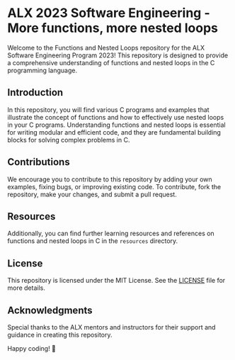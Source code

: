 # ALX 2023 Software Engineering - More functions, more nested loops

Welcome to the Functions and Nested Loops repository for the ALX Software Engineering Program 2023! This repository is designed to provide a comprehensive understanding of functions and nested loops in the C programming language.

## Introduction

In this repository, you will find various C programs and examples that illustrate the concept of functions and how to effectively use nested loops in your C programs. Understanding functions and nested loops is essential for writing modular and efficient code, and they are fundamental building blocks for solving complex problems in C.

## Contributions

We encourage you to contribute to this repository by adding your own examples, fixing bugs, or improving existing code. To contribute, fork the repository, make your changes, and submit a pull request.

## Resources

Additionally, you can find further learning resources and references on functions and nested loops in C in the `resources` directory.

## License

This repository is licensed under the MIT License. See the [LICENSE](LICENSE) file for more details.

## Acknowledgments

Special thanks to the ALX mentors and instructors for their support and guidance in creating this repository.

Happy coding! 🚀